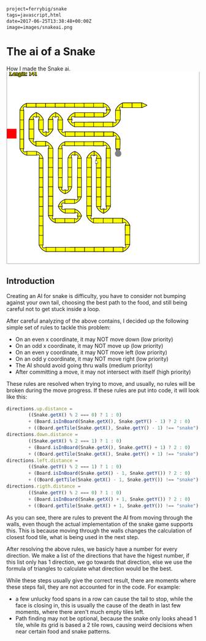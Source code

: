 ```blogoptions
project=ferrybig/snake
tags=javascript,html
date=2017-06-25T13:38:48+00:00Z
image=images/snakeai.png
```
# The ai of a Snake
How I made the Snake ai.
[![enter image description here][1]][1]

## Introduction
Creating an AI for snake is difficulty, you have to consider not bumping
against your own tail, choosing the best path to the food, and still being
careful not to get stuck inside a loop.

After careful analyzing of the above contains, I decided up the following
simple set of rules to tackle this problem:

 * On an even x coordinate, it may NOT move down (low priority)
 * On an odd x coordinate, it may NOT move up (low priority)
 * On an even y coordinate, it may NOT move left (low priority)
 * On an odd y coordinate, it may NOT move right (low priority)
 * The AI should avoid going thru walls (medium priority)
 * After committing a move, it may not intersect with itself (high priority)

These rules are resolved when trying to move, and usually, no rules will be
broken during the move progress. If these rules are put into code, it will look
like this:

```javascript
directions.up.distance =
		((Snake.getX() % 2 === 0) ? 1 : 0)
		+ (Board.isInBoard(Snake.getX(), Snake.getY() - 1) ? 2 : 0)
		+ ((Board.getTile(Snake.getX(), Snake.getY() - 1) !== "snake") ? 4 : 0);
directions.down.distance =
		((Snake.getX() % 2 === 1) ? 1 : 0)
		+ (Board.isInBoard(Snake.getX(), Snake.getY() + 1) ? 2 : 0)
		+ ((Board.getTile(Snake.getX(), Snake.getY() + 1) !== "snake") ? 4 : 0);
directions.left.distance =
		((Snake.getY() % 2 === 1) ? 1 : 0)
		+ (Board.isInBoard(Snake.getX() - 1, Snake.getY()) ? 2 : 0)
		+ ((Board.getTile(Snake.getX() - 1, Snake.getY()) !== "snake") ? 4 : 0);
directions.rigth.distance =
		((Snake.getY() % 2 === 0) ? 1 : 0)
		+ (Board.isInBoard(Snake.getX() + 1, Snake.getY()) ? 2 : 0)
		+ ((Board.getTile(Snake.getX() + 1, Snake.getY()) !== "snake") ? 4 : 0);
```

As you can see, there are rules to prevent the AI from moving through the
walls, even though the actual implementation of the snake game supports this.
This is because moving through the walls changes the calculation of closest
food tile, what is being used in the next step.

After resolving the above rules, we basicly have a number for every direction.
We make a list of the directions that have the higest number, if this list only
has 1 direction, we go towards that direction, else we use the formula of
triangles to calculate what direction would be the best. 

While these steps usually give the correct result, there are moments where
these steps fail, they are not accounted for in the code. For example:

 * a few unlucky food spans in a row can cause the tail to stop, while the face
   is closing in, this is usually the cause of the death in last few moments,
   where there aren't much empty tiles left.
 * Path finding may not be optional, because the snake only looks ahead 1 tile,
   while its grid is based a 2 tile rows, causing weird decisions when near
   certain food and snake patterns.

[1]: images/snakeai.png

